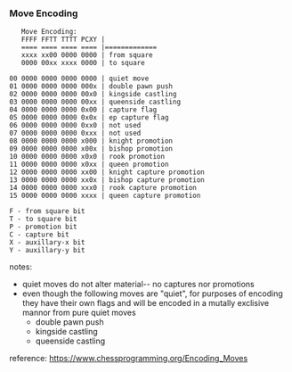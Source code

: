 ### Move Encoding

```
   Move Encoding:
   FFFF FFTT TTTT PCXY |
   ==== ==== ==== ==== |=============
   xxxx xx00 0000 0000 | from square
   0000 00xx xxxx 0000 | to square

00 0000 0000 0000 0000 | quiet move
01 0000 0000 0000 000x | double pawn push
02 0000 0000 0000 00x0 | kingside castling
03 0000 0000 0000 00xx | queenside castling
04 0000 0000 0000 0x00 | capture flag
05 0000 0000 0000 0x0x | ep capture flag
06 0000 0000 0000 0xx0 | not used
07 0000 0000 0000 0xxx | not used
08 0000 0000 0000 x000 | knight promotion
09 0000 0000 0000 x00x | bishop promotion
10 0000 0000 0000 x0x0 | rook promotion
11 0000 0000 0000 x0xx | queen promotion
12 0000 0000 0000 xx00 | knight capture promotion
13 0000 0000 0000 xx0x | bishop capture promotion
14 0000 0000 0000 xxx0 | rook capture promotion
15 0000 0000 0000 xxxx | queen capture promotion

F - from square bit
T - to square bit
P - promotion bit
C - capture bit
X - auxillary-x bit
Y - auxillary-y bit
```

notes:
* quiet moves do not alter material-- no captures nor promotions
* even though the following moves are "quiet", for purposes of encoding they have their own flags and will be encoded in a mutally exclisive mannor from pure quiet moves
  * double pawn push
  * kingside castling
  * queenside castling

reference: 
https://www.chessprogramming.org/Encoding_Moves
